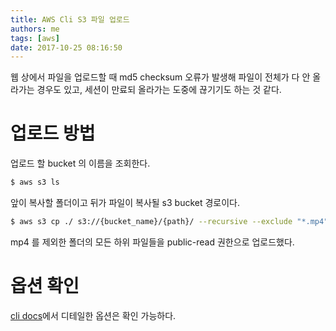 ```yaml
---
title: AWS Cli S3 파일 업로드
authors: me
tags: [aws]
date: 2017-10-25 08:16:50
---
```


웹 상에서 파일을 업로드할 때 md5 checksum 오류가 발생해 파일이 전체가 다 안 올라가는 경우도 있고, 세션이 만료되 올라가는 도중에 끊기기도 하는 것 같다.

# 업로드 방법

업로드 할 bucket 의 이름을 조회한다.

```bash
$ aws s3 ls
```

앞이 복사할 폴더이고 뒤가 파일이 복사될 s3 bucket 경로이다.

```bash
$ aws s3 cp ./ s3://{bucket_name}/{path}/ --recursive --exclude "*.mp4" --acl public-read
```

mp4 를 제외한 폴더의 모든 하위 파일들을 public-read 권한으로 업로드했다.

# 옵션 확인

[cli docs](http://docs.aws.amazon.com/cli/latest/reference/s3/cp.html)에서 디테일한 옵션은 확인 가능하다.

